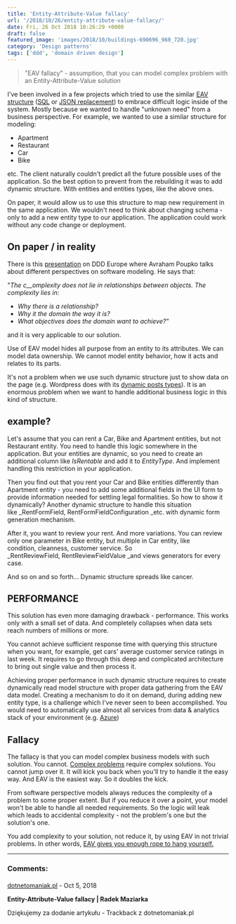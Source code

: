 ```yaml
---
title: 'Entity-Attribute-Value fallacy'
url: '/2018/10/26/entity-attribute-value-fallacy/'
date: Fri, 26 Oct 2018 10:26:29 +0000
draft: false
featured_image: 'images/2018/10/buildings-690696_960_720.jpg'
category: 'Design patterns'
tags: ['ddd', 'domain driven design']
---
```


> "EAV fallacy" - assumption, that you can model complex problem with an Entity-Attribute-Value solution

I've been involved in a few projects which tried to use the similar [EAV structure](https://en.wikipedia.org/wiki/Entity%E2%80%93attribute%E2%80%93value_model) ([SQL](https://www.researchgate.net/figure/The-Main-Concept-of-the-Entity-Attribute-Value-Model-The-entity-attribute-value-serves_fig2_257884193) or [JSON replacement](https://coussej.github.io/2016/01/14/Replacing-EAV-with-JSONB-in-PostgreSQL/)) to embrace difficult logic inside of the system. Mostly because we wanted to handle "unknown need" from a business perspective. For example, we wanted to use a similar structure for modeling:

 *   Apartment
 *   Restaurant
 *   Car
 *   Bike

etc. The client naturally couldn't predict all the future possible uses of the application. So the best option to prevent from the rebuilding it was to add dynamic structure. With entities and entities types, like the above ones.

On paper, it would allow us to use this structure to map new requirement in the same application. We wouldn't need to think about changing schema - only to add a new entity type to our application. The application could work without any code change or deployment.

**On paper / in reality**
-------------------------

There is this [presentation](https://www.youtube.com/watch?v=n-hTQro_yos) on DDD Europe where Avraham Poupko talks about different perspectives on software modeling. He says that:

"_The c__omplexity does not lie in relationships between objects._ _The complexity lies in:_

 *   _Why there is a relationship?_
 *   _Why it the domain the way it is?_
 *   _What objectives does the domain want to achieve?"_

and it is very applicable to our solution.

Use of EAV model hides all purpose from an entity to its attributes. We can model data ownership. We cannot model entity behavior, how it acts and relates to its parts.

It's not a problem when we use such dynamic structure just to show data on the page (e.g. Wordpress does with its [dynamic posts types](https://codex.wordpress.org/Post_Types#Custom_Post_Types)). It is an enormous problem when we want to handle additional business logic in this kind of structure.

example?
--------

Let's assume that you can rent a Car, Bike and Apartment entities, but not Restaurant entity. You need to handle this logic somewhere in the application. But your entities are dynamic, so you need to create an additional column like _IsRentable_ and add it to _EntityType_. And implement handling this restriction in your application.

Then you find out that you rent your Car and Bike entities differently than Apartment entity - you need to add some additional fields in the UI form to provide information needed for settling legal formalities. So how to show it dynamically? Another dynamic structure to handle this situation like _RentFormField, RentFormFieldConfiguration _etc. with dynamic form generation mechanism.

After it, you want to review your rent. And more variations. You can review only one parameter in Bike entity, but multiple in Car entity, like condition, cleanness, customer service. So _RentReviewField, RentReviewFieldValue _and views generators for every case.

And so on and so forth... Dynamic structure spreads like cancer.

PERFORMANCE
-----------

This solution has even more damaging drawback - performance. This works only with a small set of data. And completely collapses when data sets reach numbers of millions or more.

You cannot achieve sufficient response time with querying this structure when you want, for example, get cars' average customer service ratings in last week. It requires to go through this deep and complicated architecture to bring out single value and then process it.

Achieving proper performance in such dynamic structure requires to create dynamically read model structure with proper data gathering from the EAV data model. Creating a mechanism to do it on demand, during adding new entity type, is a challenge which I've never seen to been accomplished. You would need to automatically use almost all services from data & analytics stack of your environment (e.g. [Azure](https://azure.microsoft.com/en-us/overview/data-platform/))

Fallacy
-------

The fallacy is that you can model complex business models with such solution. You cannot. [Complex problems](https://en.wikipedia.org/wiki/Cynefin_framework) require complex solutions. You cannot jump over it. It will kick you back when you'll try to handle it the easy way. And EAV is the easiest way. So it doubles the kick.

From software perspective models always reduces the complexity of a problem to some proper extent. But if you reduce it over a point, your model won't be able to handle all needed requirements. So the logic will leak which leads to accidental complexity - not the problem's one but the solution's one.

You add complexity to your solution, not reduce it, by using EAV in not trivial problems. In other words, [EAV gives you enough rope to hang yourself.](https://softwareengineering.stackexchange.com/questions/93124/eav-is-it-really-bad-in-all-scenarios/93137#93137)

---
### Comments:
#### 
[dotnetomaniak.pl](https://dotnetomaniak.pl/Entity-Attribute-Value-fallacy-Radek-Maziarka "") - <time datetime="2018-10-26 16:15:29">Oct 5, 2018</time>

**Entity-Attribute-Value fallacy | Radek Maziarka**

Dziękujemy za dodanie artykułu - Trackback z dotnetomaniak.pl
